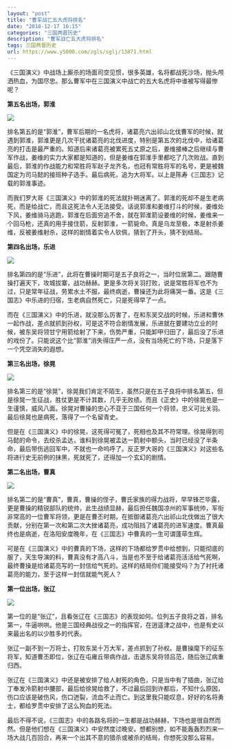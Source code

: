 ```yaml
---
layout: "post"
title: "曹军战亡五大虎将排名"
date: "2018-12-17 16:15"
categories: "三国两晋历史"
description: "曹军战亡五大虎将排名"
tags: 三国两晋历史
url: https://www.y5000.com/zgls/sglj/13871.html
---
```






《三国演义》中战场上厮杀的场面司空见惯，很多英雄，名将都战死沙场，抛头颅洒热血，为国尽忠。那么曹军中在三国演义中战亡的五大名虎将中谁被写得最惨呢？

**第五名出场，郭淮**

![](https://img.y5000.com/uploads/allimg/170217/8-1F21G032104T.jpg)

排名第五的是“郭淮”，曹军后期的一名虎将，诸葛亮六出祁山北伐曹军的时候，就遇到郭淮，郭淮更是几次干扰诸葛亮的北伐进度，特别是第五次的北伐中，给诸葛亮的打击是最严重的。知道后来诸葛亮被累死五丈原之后，姜维接棒之后继续与曹军作战，姜维的实力大家都是知道的，但是姜维在郭淮手里都吃了几次败战。直到最后，郭淮的作战能力和常胜将军赵子龙齐名，也冠有常胜将军的名号，更是被魏国定为司马懿的接班种子选手。最后病死，追为大将军。以上是陈寿《三国志》记载的郭淮事迹。

而我们罗大哥《三国演义》中的郭淮的死法就扑朔迷离了。郭淮的死却不是生老病死，而是给战亡，而且这死法令人无法接受。话说郭淮和姜维打斗的时候，姜维处下风，姜维骑马逃跑，郭淮在后面穷追不舍，就在郭淮箭设姜维的时候，姜维来一个回马枪，还真的用手接住箭，反射郭淮，一箭毙命。真是乌龙至极，本是射杀姜维，反被姜维射杀，这样的剧情着实令人钦佩，猜到了开头，猜不到结局。

**第四名出场，乐进**

![](https://img.y5000.com/uploads/allimg/170217/8-1F21G03222954.jpg)

排名第四的是“乐进”，此将在曹操时期可是五子良将之一，当时位居第二。跟随曹操打遍天下，攻城拔寨，战功赫赫。更是多次将关羽打败，说是常胜将军也不为过，只是常年征战，劳累水土不服，最终病逝，曹操还为此将痛哭一番。这是《三国志》中乐进的归宿，生老病自然死亡，只是死得早了一点。

而在《三国演义》中的乐进，就没那么厉害了，在和东吴交战的时候，乐进和曹休一起作战，差点就抓到孙权，可是这不符合剧情发展，乐进就在要建功立业的时候，被东吴将领甘宁用箭给射了下来，伤势严重，只能卸甲归田了，最后没了乐进的戏份了。只能说这个比“郭淮”消失得庄严一点，没有当场死亡的下场，只是落下一个凭空消失的遐想。

**第三名出场，徐晃**

![](https://img.y5000.com/uploads/allimg/170217/8-1F21G03232U6.jpg)

排名第三的是“徐晃”，徐晃我们肯定不陌生，虽然只是在五子良将中排名第五，但是徐晃一生征战，胜仗更是不计其数，几乎无败绩。而且《正史》中的徐晃也是一生谨慎，威风八面。徐晃对曹操的忠心不亚于三国任何一个将领，忠义可比关羽。最后徐晃也是病死，落得了一个名留青史。

但是在《三国演义》中的徐晃，这死得可冤了，死相也及其不符常理。徐晃得到司马懿的命令，去绞杀孟达，谁料到徐晃被孟达一箭射中额头，当时已经没了半条命，最后带伤逃回军中，不就也一命呜呼了。反正罗大哥的《三国演义》对这些名将进行史无前例的抹黑，死就死了，还得加一个玄幻的剧情。

**第二名出场，曹真**

![](https://img.y5000.com/uploads/allimg/170217/103Z01A5-0.jpg)

排名第二的是“曹真”，曹真，曹操的侄子，曹氏家族的得力战将，早早锋芒毕露，更是曹操的精锐部队的统帅，此生战绩显赫，最后担任魏国凉州的军事统帅，军衔非常高的一位曹军将领，更是在曹丕时期，在抵御诸葛亮六出祁山北伐做出了很大贡献，分别在第一次和第二次大挫诸葛亮，成功阻挡了诸葛亮的进军速度。曹真最终也是病逝，在洛阳安度晚年，在《三国志》中曹真的一生可谓蓬荜生辉。

可是在《三国演义》中的曹真的下场，这样的下场都给罗贯中给想到，只能彻底的服了，天生导演的料，曹真没有才高八斗，当是也不至于给诸葛亮活活给气死啊，最终曹操是给诸葛亮写的一封信给气死的。这样的结局你们能接受吗？为了衬托诸葛亮的能力，至于这样一封信就能气死人？

**第一位出场，张辽**

![](https://img.y5000.com/uploads/allimg/170217/103Z05304-1.jpg)

第一位的是“张辽”，且看张辽在《三国志》的表现如何。位列五子良将之首，排名第一，牛逼哄哄。他是三国经典战役之一的指挥官，在逍遥津之战中，也是有史以来最出名的以少胜多的代表。

张辽一副不到一万将士，打败东吴十万大军，差点抓到了孙权。是曹操麾下的征东将军，知道曹丕即位，张辽在屯雍丘带病作战，击退东吴将领吕范，随后张辽病重归西。

张辽在《三国演义》中还是被安排了给人射死的角色，只是当中有了插曲，张辽给丁奉发冷箭射中腰部，最后给徐晃给救了，不过最后回到许都后，不知什么原因，伤口应该是破伤风，伤口迸裂，流血不止而亡。到这里我只能叹息，好好的名将勇士，都给罗贯中安排了这么狗血的死法。

最后不得不说，《三国志》中的各路名将的一生都是战功赫赫，下场也是很自然而然。但是他们想在《三国演义》中安然度过晚安。想都别想，如不能轰轰烈烈来一场大战几百回合，再来一个出其不意的猎杀或被杀的结局，你想死没那么容易。
